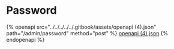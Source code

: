 # Password

{% openapi src="../../../../../.gitbook/assets/openapi (4).json" path="/admin/password" method="post" %}
[openapi (4).json](<../../../../../.gitbook/assets/openapi (4).json>)
{% endopenapi %}
